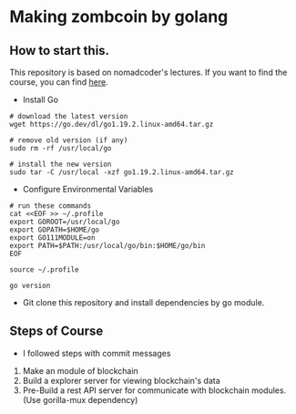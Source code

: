 # Making zombcoin by golang

## How to start this.  

This repository is based on nomadcoder's lectures. If you want to find the course, you can find [here](https://nomadcoders.co/nomadcoin).  
   
- Install Go
  
```
# download the latest version
wget https://go.dev/dl/go1.19.2.linux-amd64.tar.gz

# remove old version (if any)
sudo rm -rf /usr/local/go

# install the new version
sudo tar -C /usr/local -xzf go1.19.2.linux-amd64.tar.gz
```
  
- Configure Environmental Variables
  
```
# run these commands
cat <<EOF >> ~/.profile
export GOROOT=/usr/local/go
export GOPATH=$HOME/go
export GO111MODULE=on
export PATH=$PATH:/usr/local/go/bin:$HOME/go/bin
EOF

source ~/.profile

go version
```
  
- Git clone this repository and install dependencies by go module.  

## Steps of Course  
- I followed steps with commit messages  

1. Make an module of blockchain
2. Build a explorer server for viewing blockchain's data
3. Pre-Build a rest API server for communicate with blockchain modules. (Use gorilla-mux dependency)